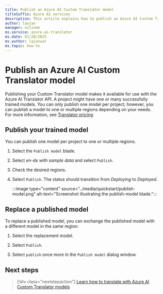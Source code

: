 ```yaml
---
title: Publish an Azure AI Custom Translator model
titleSuffix: Azure AI services
description: This article explains how to publish an Azure AI Custom Translator model.
author: laujan
manager: nitinme
ms.service: azure-ai-translator
ms.date: 01/28/2025
ms.author: lajanuar
ms.topic: how-to
---
```

# Publish an Azure AI Custom Translator model

Publishing your Custom Translator model makes it available for use with the Azure AI Translator API. A project might have one or many successfully trained models. You can only publish one model per project; however, you can publish  a model to one or multiple regions depending on your needs. For more information, see [Translator pricing](https://azure.microsoft.com/pricing/details/cognitive-services/translator/#pricing).

## Publish your trained model

You can publish one model per project to one or multiple regions.

1. Select the `Publish model` blade.

1. Select *en-de with sample data* and select `Publish`.

1. Check the desired regions.

1. Select `Publish`. The status should transition from _Deploying_ to _Deployed_.

   :::image type="content" source="../media/quickstart/publish-model.png" alt-text="Screenshot illustrating the publish-model blade.":::

## Replace a published model

To replace a published model, you can exchange the published model with a different model in the same region:

1. Select the replacement model.

1. Select `Publish`.

1. Select `publish` once more in the `Publish model` dialog window.

## Next steps

> [!div class="nextstepaction"]
> [Learn how to translate with Azure AI Custom Translator models](../quickstart.md)
